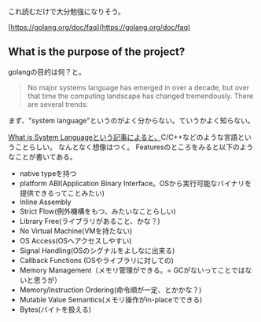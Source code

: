 
これ読むだけで大分勉強になりそう。

[https://golang.org/doc/faq](https://golang.org/doc/faq)


## What is the purpose of the project?

golangの目的は何？と。

>No major systems language has emerged in over a decade, but over that time the computing landscape has changed tremendously. There are several trends:

まず、"system language"というのがよく分からない。ていうかよく知らない。

[What is System Languageという記事によると、](https://mortoray.com/2013/02/17/what-is-a-system-language/)C/C++などのような言語ということらしい。
なんとなく想像はつく。 Featuresのところをみると以下のようなことが書いてある。


* native typeを持つ
* platform ABI(Application Binary Interface。OSから実行可能なバイナリを提供できるってことみたい)
* Inline Assembly
* Strict Flow(例外機構をもつ、みたいなことらしい)
* Library Free(ライブラリがあること、かな？)
* No Virtual Machine(VMを持たない)
* OS Access(OSへアクセスしやすい)
* Signal Handling(OSのシグナルをよしなに出来る)
* Callback Functions (OSやライブラリに対しての)
* Memory Management（メモリ管理ができる。= GCがないってことではないと思うが）
* Memory/Instruction Ordering(命令順が一定、とかかな？)
* Mutable Value Semantics(メモリ操作がin-placeでできる)
* Bytes(バイトを扱える)
